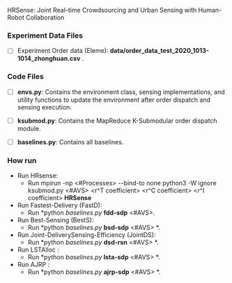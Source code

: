 HRSense: Joint Real-time Crowdsourcing and Urban Sensing with Human-Robot Collaboration
### Experiment Data Files

- [ ] Experiment Order data (Eleme): **data/order_data_test_2020_1013-1014_zhonghuan.csv** .


### Code Files
- [ ] **envs.py**: Contains the environment class, sensing implementations, and utility functions to update the environment after order dispatch and sensing execution.

- [ ] **ksubmod.py**: Contains the MapReduce K-Submodular order dispatch module.

- [ ] **baselines.py**: Contains all baselines.

### How run
-  Run HRsense:
    -  Run mpirun -np <#Processes> --bind-to none python3 -W ignore ksubmod.py <#AVS> <r^T coefficient> <r^C coefficient> <r^I coefficient> **HRSense**
-  Run Fastest-Delivery (FastD):
    -  Run *python *baselines.py* **fdd-sdp** <#AVS>.
-  Run Best-Sensing (BestS):
    -  Run *python *baselines.py* **bsd-sdp** <#AVS> *.
-  Run Joint-DeliverySensing-Efficiency (JointDS):
    -  Run *python *baselines.py* **dsd-rsn** <#AVS> *.
-  Run LSTAlloc :
    -  Run *python *baselines.py* **lsta-sdp** <#AVS> *.
-  Run AJRP :
    -  Run *python *baselines.py* **ajrp-sdp** <#AVS> *.    
